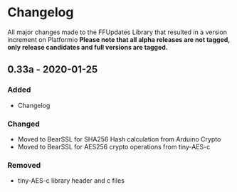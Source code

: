 # Changelog
All major changes made to the FFUpdates Library that resulted in a version increment on Platformio
**Please note that all alpha releases are not tagged, only release candidates and full versions are tagged.**

## 0.33a - 2020-01-25

### Added

  - Changelog

### Changed

  - Moved to BearSSL for SHA256 Hash calculation from Arduino Crypto
  - Moved to BearSSL for AES256 crypto operations from tiny-AES-c

### Removed

  - tiny-AES-c library header and c files
